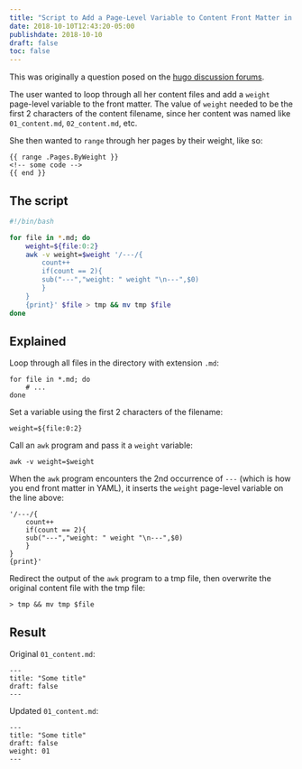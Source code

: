```yaml
---
title: "Script to Add a Page-Level Variable to Content Front Matter in Hugo"
date: 2018-10-10T12:43:20-05:00
publishdate: 2018-10-10
draft: false
toc: false
---
```


This was originally a question posed on the [hugo discussion forums](https://discourse.gohugo.io/t/set-frontmatter-params-in-list-template/14645). 

The user wanted to loop through all her content files and add a `weight` page-level variable to the front matter. The value of `weight` needed to be the first 2 characters of the content filename, since her content was named like `01_content.md`, `02_content.md`, etc.

She then wanted to `range` through her pages by their weight, like so:

```
{{ range .Pages.ByWeight }}
<!-- some code -->
{{ end }}
```

## The script

```bash
#!/bin/bash

for file in *.md; do
    weight=${file:0:2}
    awk -v weight=$weight '/---/{
        count++
        if(count == 2){
        sub("---","weight: " weight "\n---",$0)
        }
    }
    {print}' $file > tmp && mv tmp $file
done
```

## Explained

Loop through all files in the directory with extension `.md`:

```
for file in *.md; do
    # ...
done
```

Set a variable using the first 2 characters of the filename:

```
weight=${file:0:2}
```

Call an `awk` program and pass it a `weight` variable:

```
awk -v weight=$weight
``` 

When the `awk` program encounters the 2nd occurrence of `---` (which is how you end front matter in YAML), it inserts the `weight` page-level variable on the line above:

```
'/---/{
    count++
    if(count == 2){
    sub("---","weight: " weight "\n---",$0)
    }
}
{print}'
```

Redirect the output of the `awk` program to a tmp file, then overwrite the original content file with the tmp file:

```
> tmp && mv tmp $file
```

## Result

Original `01_content.md`:

```
---
title: "Some title"
draft: false
---
```

Updated `01_content.md`:

```
---
title: "Some title"
draft: false
weight: 01
---
```

